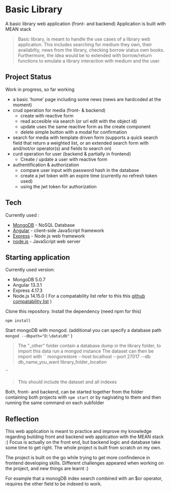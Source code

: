 # Basic Library
A basic library web application (front- and backend)
Application is built with MEAN stack

>Basic library, is meant to handle the use cases of a library web application. This includes searching for medium they own, their availabilty, news from the library, checking borrow status own books.
>Furthermore, the idea would be to extended with borrow/return functions to emulate a library interaction with medium and the user. 

## Project Status
Work in progress, so far working
- a basic 'home' page including some news (news are hardcoded at the moment)
- crud operation for media (front- & backend)
   - create with reactive form
   - read accesible via search (or url edit with the object id)
   - update uses the same reactive form as the create component
   - delete simple button with a modal for confirmation
- search for media with template driven form (supports a quick search field that return a weighted list, or an extended search form with and/not/or operator(s) and fields to search on)
- curd operation for user (backend & partially in frontend)
   - Create / update a user with reactive form
- authentification & authorization
   - compare user input with password hash in the database
   - create a jwt token with an expire time (currently no refresh token used)
   - using the jwt token for authorization


## Tech

Currently used :

- [MongoDB] - NoSQL Database
- [Angular] - client-side JavaScript framework
- [Express] - Node.js web framework
- [node.js] - JavaScript web server 

## Starting application
Currently used version:
- MongoDB 5.0.7
- Angular 13.3.1
- Express 4.17.3
- Node.js 14.15.0
( For a compatability list refer to this this [github compatability list] )


Clone this repository. Install the dependency (need npm for this)

``
npm install
``

Start mongoDB with mongod. 
(additional you can specify a database path
``
mongod --dbpath="D:\data\db"
`` )

> The "_other" folder contain a database dump in the library folder, to import this data run a mongod instance
> The dataset can then be import with 
``
mongorestore --host localhost --port 27017 --db db_name_you_want library_folder_location

``
>This should include the dataset and all indexes

Both, front- and backend, can be started together from the folder containing both projects with
``
npm start
``
or by nagivating to them and then running the same command on each subfolder


## Reflection
This web application is meant to practice and improve my knowledge regarding building front and backend web application with the MEAN stack :)
Focus is actually on the front end, but backend logic and database take some time to get right. The whole project is built from scratch on my own.

The project is built on the go while trying to get more confindence in frontend developing skills.
Different challenges appeared when working on the project, and new things are learnt :)

For example that a monogDB index search combined with an $or operator, requires the other field to be indexed to work.


<!---
## License

MIT


**Free Software, Hell Yeah!**
--->

[//]: # (These are reference links used in the body of this note and get stripped out when the markdown processor does its job. There is no need to format nicely because it shouldn't be seen. Thanks SO -  // created with https://dillinger.io/ // http://stackoverflow.com/questions/4823468/store-comments-in-markdown-syntax)

   [node.js]: <http://nodejs.org>
   [express]: <http://expressjs.com>
   [Angular]: <https://angular.io/>
   [MongoDB]: <https://www.mongodb.com/>
   [github compatability list]: <https://gist.github.com/LayZeeDK/c822cc812f75bb07b7c55d07ba2719b3>

